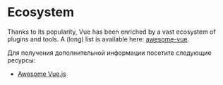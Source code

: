 # Ecosystem

Thanks to its popularity, Vue has been enriched by a vast ecosystem of plugins and tools. A (long) list is available here: [awesome-vue](https://github.com/vuejs/awesome-vue).

Для получения дополнительной информации посетите следующие ресурсы:

- [Awesome Vue.js](https://github.com/vuejs/awesome-vue)
